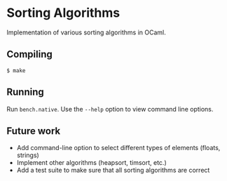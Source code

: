 Sorting Algorithms
==================

Implementation of various sorting algorithms in OCaml.

Compiling
---------

    $ make


Running
-------

Run `bench.native`.  Use the `--help` option to view command line options.


Future work
-----------

* Add command-line option to select different types of elements (floats, strings)
* Implement other algorithms (heapsort, timsort, etc.)
* Add a test suite to make sure that all sorting algorithms are correct
